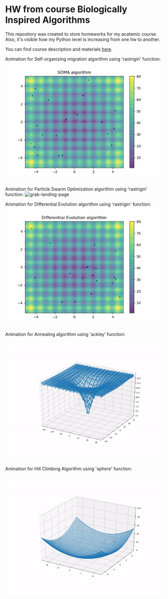 # HW from course Biologically Inspired Algorithms 

This repository was created to store homeworks for my acatemic course. Also, it's visible how my Python level is increasing from one hw to another.

You can find course description and materials [here](https://homel.vsb.cz/~ska206/bia.html). 

Animation for Self-organizing migration algorithm using 'rastrigin' function:
![grab-landing-page](https://github.com/ens-a/BIA/blob/main/gifs/SOMA_algorithm.gif)

Animation for Particle Swarm Optimization algorithm using 'rastrigin' function:
![grab-landing-page](https://github.com/ens-a/BIA/blob/main/gifs/SwOpt_algorithm.gif)

Animation for Differential Evolution algorithm using 'rastrigin' function:
![grab-landing-page](https://github.com/ens-a/BIA/blob/main/gifs/DE_algorithm.gif)

Animation for Annealing algorithm using 'ackley' function:

![grab-landing-page](https://github.com/ens-a/BIA/blob/main/gifs/3-Annealing.gif)

Animation for Hill Climbing Algorithm using 'sphere' function:

<IMG SRC="https://github.com/ens-a/BIA/blob/main/gifs/2-Hill_climbing.gif"
    align="center" >
  







 
